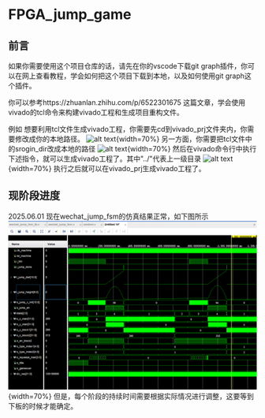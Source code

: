 <link rel="stylesheet" href="https://cdnjs.cloudflare.com/ajax/libs/font-awesome/6.0.0-beta3/css/all.min.css">

# FPGA_jump_game

## 前言
如果你需要使用这个项目仓库的话，请先在你的vscode下载git graph插件，你可以在网上查看教程，学会如何把这个项目下载到本地，以及如何使用git graph这个插件。

你可以参考https://zhuanlan.zhihu.com/p/6522301675 这篇文章，学会使用vivado的tcl命令来构建vivado工程和生成项目重构文件。

例如 想要利用tcl文件生成vivado工程，你需要先cd到vivado_prj文件夹内，你需要修改成你的本地路径。
![alt text](./pictures/image.png){width=70%}
另一方面，你需要把tcl文件中的srogin_dir改成本地的路径
![alt text](./pictures/image-1.png){width=70%}
然后在vivado命令行中执行下述指令，就可以生成vivado工程了。其中"../"代表上一级目录
![alt text](./pictures/image-2.png){width=70%}
执行之后就可以在vivado_prj生成vivado工程了。

## 现阶段进度

2025.06.01 
现在wechat_jump_fsm的仿真结果正常，如下图所示
![alt text](./pictures/wechat_jump_fsm_wave.png){width=70%}
<i class="fas fa-exclamation-triangle" style="color: red;"></i> 但是，每个阶段的持续时间需要根据实际情况进行调整，这要等到下板的时候才能确定。

